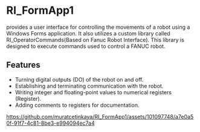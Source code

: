 # RI_FormApp1
provides a user interface for controlling the movements of a robot using a Windows Forms application. It also utilizes a custom library called RI_OperatorCommands(Based on Fanuc Robot Interface). This library is designed to execute commands used to control a FANUC robot.
## Features

- Turning digital outputs (DO) of the robot on and off.
- Establishing and terminating communication with the robot.
- Writing integer and floating-point values to numerical registers (Register).
- Adding comments to registers for documentation.








https://github.com/muratcetinkaya/RI_FormApp1/assets/101097748/a7e0a50f-91f7-4c81-8be3-e994094ec7a4


